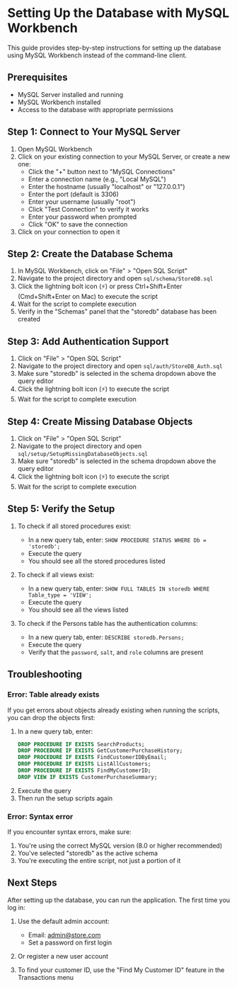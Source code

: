 # Setting Up the Database with MySQL Workbench

This guide provides step-by-step instructions for setting up the database using MySQL Workbench instead of the command-line client.

## Prerequisites

- MySQL Server installed and running
- MySQL Workbench installed
- Access to the database with appropriate permissions

## Step 1: Connect to Your MySQL Server

1. Open MySQL Workbench
2. Click on your existing connection to your MySQL Server, or create a new one:
   - Click the "+" button next to "MySQL Connections"
   - Enter a connection name (e.g., "Local MySQL")
   - Enter the hostname (usually "localhost" or "127.0.0.1")
   - Enter the port (default is 3306)
   - Enter your username (usually "root")
   - Click "Test Connection" to verify it works
   - Enter your password when prompted
   - Click "OK" to save the connection
3. Click on your connection to open it

## Step 2: Create the Database Schema

1. In MySQL Workbench, click on "File" > "Open SQL Script"
2. Navigate to the project directory and open `sql/schema/StoreDB.sql`
3. Click the lightning bolt icon (⚡) or press Ctrl+Shift+Enter (Cmd+Shift+Enter on Mac) to execute the script
4. Wait for the script to complete execution
5. Verify in the "Schemas" panel that the "storedb" database has been created

## Step 3: Add Authentication Support

1. Click on "File" > "Open SQL Script"
2. Navigate to the project directory and open `sql/auth/StoreDB_Auth.sql`
3. Make sure "storedb" is selected in the schema dropdown above the query editor
4. Click the lightning bolt icon (⚡) to execute the script
5. Wait for the script to complete execution

## Step 4: Create Missing Database Objects

1. Click on "File" > "Open SQL Script"
2. Navigate to the project directory and open `sql/setup/SetupMissingDatabaseObjects.sql`
3. Make sure "storedb" is selected in the schema dropdown above the query editor
4. Click the lightning bolt icon (⚡) to execute the script
5. Wait for the script to complete execution

## Step 5: Verify the Setup

1. To check if all stored procedures exist:
   - In a new query tab, enter: `SHOW PROCEDURE STATUS WHERE Db = 'storedb';`
   - Execute the query
   - You should see all the stored procedures listed

2. To check if all views exist:
   - In a new query tab, enter: `SHOW FULL TABLES IN storedb WHERE Table_type = 'VIEW';`
   - Execute the query
   - You should see all the views listed

3. To check if the Persons table has the authentication columns:
   - In a new query tab, enter: `DESCRIBE storedb.Persons;`
   - Execute the query
   - Verify that the `password`, `salt`, and `role` columns are present

## Troubleshooting

### Error: Table already exists

If you get errors about objects already existing when running the scripts, you can drop the objects first:

1. In a new query tab, enter:
   ```sql
   DROP PROCEDURE IF EXISTS SearchProducts;
   DROP PROCEDURE IF EXISTS GetCustomerPurchaseHistory;
   DROP PROCEDURE IF EXISTS FindCustomerIDByEmail;
   DROP PROCEDURE IF EXISTS ListAllCustomers;
   DROP PROCEDURE IF EXISTS FindMyCustomerID;
   DROP VIEW IF EXISTS CustomerPurchaseSummary;
   ```
2. Execute the query
3. Then run the setup scripts again

### Error: Syntax error

If you encounter syntax errors, make sure:
1. You're using the correct MySQL version (8.0 or higher recommended)
2. You've selected "storedb" as the active schema
3. You're executing the entire script, not just a portion of it

## Next Steps

After setting up the database, you can run the application. The first time you log in:

1. Use the default admin account:
   - Email: admin@store.com
   - Set a password on first login

2. Or register a new user account

3. To find your customer ID, use the "Find My Customer ID" feature in the Transactions menu
